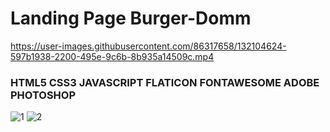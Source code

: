 # Landing Page Burger-Domm
https://user-images.githubusercontent.com/86317658/132104624-597b1938-2200-495e-9c6b-8b935a14509c.mp4

### HTML5 CSS3 JAVASCRIPT FLATICON FONTAWESOME ADOBE PHOTOSHOP
![1](https://user-images.githubusercontent.com/86317658/132104763-6c717853-87b1-480c-84ad-ca4ba5a0fdab.png)
![2](https://user-images.githubusercontent.com/86317658/132104767-a4db1687-ba16-4f13-b22a-688333825cd9.png)
